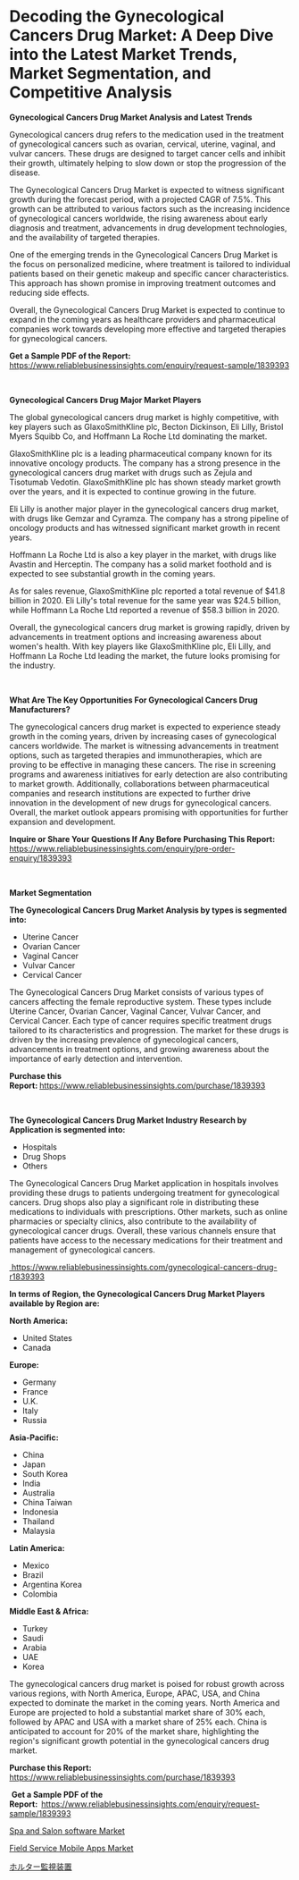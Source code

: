 <p><h1>Decoding the Gynecological Cancers Drug Market: A Deep Dive into the Latest Market Trends, Market Segmentation, and Competitive Analysis</h1></p><p><strong>Gynecological Cancers Drug Market Analysis and Latest Trends</strong></p>
<p><p>Gynecological cancers drug refers to the medication used in the treatment of gynecological cancers such as ovarian, cervical, uterine, vaginal, and vulvar cancers. These drugs are designed to target cancer cells and inhibit their growth, ultimately helping to slow down or stop the progression of the disease.</p><p>The Gynecological Cancers Drug Market is expected to witness significant growth during the forecast period, with a projected CAGR of 7.5%. This growth can be attributed to various factors such as the increasing incidence of gynecological cancers worldwide, the rising awareness about early diagnosis and treatment, advancements in drug development technologies, and the availability of targeted therapies.</p><p>One of the emerging trends in the Gynecological Cancers Drug Market is the focus on personalized medicine, where treatment is tailored to individual patients based on their genetic makeup and specific cancer characteristics. This approach has shown promise in improving treatment outcomes and reducing side effects.</p><p>Overall, the Gynecological Cancers Drug Market is expected to continue to expand in the coming years as healthcare providers and pharmaceutical companies work towards developing more effective and targeted therapies for gynecological cancers.</p></p>
<p><strong>Get a Sample PDF of the Report:&nbsp;</strong> <a href="https://www.reliablebusinessinsights.com/enquiry/request-sample/1839393">https://www.reliablebusinessinsights.com/enquiry/request-sample/1839393</a></p>
<p>&nbsp;</p>
<p><strong>Gynecological Cancers Drug Major Market Players</strong></p>
<p><p>The global gynecological cancers drug market is highly competitive, with key players such as GlaxoSmithKline plc, Becton Dickinson, Eli Lilly, Bristol Myers Squibb Co, and Hoffmann La Roche Ltd dominating the market. </p><p>GlaxoSmithKline plc is a leading pharmaceutical company known for its innovative oncology products. The company has a strong presence in the gynecological cancers drug market with drugs such as Zejula and Tisotumab Vedotin. GlaxoSmithKline plc has shown steady market growth over the years, and it is expected to continue growing in the future.</p><p>Eli Lilly is another major player in the gynecological cancers drug market, with drugs like Gemzar and Cyramza. The company has a strong pipeline of oncology products and has witnessed significant market growth in recent years.</p><p>Hoffmann La Roche Ltd is also a key player in the market, with drugs like Avastin and Herceptin. The company has a solid market foothold and is expected to see substantial growth in the coming years.</p><p>As for sales revenue, GlaxoSmithKline plc reported a total revenue of $41.8 billion in 2020. Eli Lilly's total revenue for the same year was $24.5 billion, while Hoffmann La Roche Ltd reported a revenue of $58.3 billion in 2020.</p><p>Overall, the gynecological cancers drug market is growing rapidly, driven by advancements in treatment options and increasing awareness about women's health. With key players like GlaxoSmithKline plc, Eli Lilly, and Hoffmann La Roche Ltd leading the market, the future looks promising for the industry.</p></p>
<p>&nbsp;</p>
<p><strong>What Are The Key Opportunities For Gynecological Cancers Drug Manufacturers?</strong></p>
<p><p>The gynecological cancers drug market is expected to experience steady growth in the coming years, driven by increasing cases of gynecological cancers worldwide. The market is witnessing advancements in treatment options, such as targeted therapies and immunotherapies, which are proving to be effective in managing these cancers. The rise in screening programs and awareness initiatives for early detection are also contributing to market growth. Additionally, collaborations between pharmaceutical companies and research institutions are expected to further drive innovation in the development of new drugs for gynecological cancers. Overall, the market outlook appears promising with opportunities for further expansion and development.</p></p>
<p><strong>Inquire or Share Your Questions If Any Before Purchasing This Report:</strong> <a href="https://www.reliablebusinessinsights.com/enquiry/pre-order-enquiry/1839393">https://www.reliablebusinessinsights.com/enquiry/pre-order-enquiry/1839393</a></p>
<p>&nbsp;</p>
<p><strong>Market Segmentation</strong></p>
<p><strong>The Gynecological Cancers Drug Market Analysis by types is segmented into:</strong></p>
<p><ul><li>Uterine Cancer</li><li>Ovarian Cancer</li><li>Vaginal Cancer</li><li>Vulvar Cancer</li><li>Cervical Cancer</li></ul></p>
<p><p>The Gynecological Cancers Drug Market consists of various types of cancers affecting the female reproductive system. These types include Uterine Cancer, Ovarian Cancer, Vaginal Cancer, Vulvar Cancer, and Cervical Cancer. Each type of cancer requires specific treatment drugs tailored to its characteristics and progression. The market for these drugs is driven by the increasing prevalence of gynecological cancers, advancements in treatment options, and growing awareness about the importance of early detection and intervention.</p></p>
<p><strong>Purchase this Report:&nbsp;</strong><a href="https://www.reliablebusinessinsights.com/purchase/1839393">https://www.reliablebusinessinsights.com/purchase/1839393</a></p>
<p>&nbsp;</p>
<p><strong>The Gynecological Cancers Drug Market Industry Research by Application is segmented into:</strong></p>
<p><ul><li>Hospitals</li><li>Drug Shops</li><li>Others</li></ul></p>
<p><p>The Gynecological Cancers Drug Market application in hospitals involves providing these drugs to patients undergoing treatment for gynecological cancers. Drug shops also play a significant role in distributing these medications to individuals with prescriptions. Other markets, such as online pharmacies or specialty clinics, also contribute to the availability of gynecological cancer drugs. Overall, these various channels ensure that patients have access to the necessary medications for their treatment and management of gynecological cancers.</p></p>
<p><a href="https://www.reliablebusinessinsights.com/gynecological-cancers-drug-r1839393">&nbsp;https://www.reliablebusinessinsights.com/gynecological-cancers-drug-r1839393</a></p>
<p><strong>In terms of Region, the Gynecological Cancers Drug Market Players available by Region are:</strong></p>
<p>
    <p> <strong> North America: </strong>
        <ul>
            <li>United States</li>
            <li>Canada</li>
        </ul>
        </p> 
    <p> <strong> Europe: </strong>
        <ul>
            <li>Germany</li>
            <li>France</li>
            <li>U.K.</li>
            <li>Italy</li>
            <li>Russia</li>
        </ul>
        </p> 
    <p> <strong> Asia-Pacific: </strong>
        <ul>
            <li>China</li>
            <li>Japan</li>
            <li>South Korea</li>
            <li>India</li>
            <li>Australia</li>
            <li>China Taiwan</li>
            <li>Indonesia</li>
            <li>Thailand</li>
            <li>Malaysia</li>
        </ul>
        </p> 
    <p> <strong> Latin America: </strong>
        <ul>
            <li>Mexico</li>
            <li>Brazil</li>
            <li>Argentina Korea</li>
            <li>Colombia</li>
        </ul>
        </p> 
    <p> <strong> Middle East & Africa: </strong>
        <ul>
            <li>Turkey</li>
            <li>Saudi</li>
            <li>Arabia</li>
            <li>UAE</li>
            <li>Korea</li>
        </ul>
    </p>
    </p>
<p><p>The gynecological cancers drug market is poised for robust growth across various regions, with North America, Europe, APAC, USA, and China expected to dominate the market in the coming years. North America and Europe are projected to hold a substantial market share of 30% each, followed by APAC and USA with a market share of 25% each. China is anticipated to account for 20% of the market share, highlighting the region's significant growth potential in the gynecological cancers drug market.</p></p>
<p><strong>Purchase this Report: </strong><a href="https://www.reliablebusinessinsights.com/purchase/1839393">https://www.reliablebusinessinsights.com/purchase/1839393</a></p>
<p>&nbsp;<strong>Get a Sample PDF of the Report:&nbsp;&nbsp;</strong><a href="https://www.reliablebusinessinsights.com/enquiry/request-sample/1839393">https://www.reliablebusinessinsights.com/enquiry/request-sample/1839393</a></p>
<p><strong></strong></p>
<p><p><a href="https://github.com/abdillahsp58/Market-Research-Report-List-1/blob/main/spa-and-salon-software-market.md">Spa and Salon software Market</a></p><p><a href="https://github.com/irjbaube82/Market-Research-Report-List-1/blob/main/field-service-mobile-apps-market.md">Field Service Mobile Apps Market</a></p><p><a href="https://github.com/oqoeusbvpadwjs08/Market-Research-Report-List-3/blob/main/6260536179237.md">ホルター監視装置</a></p></p>